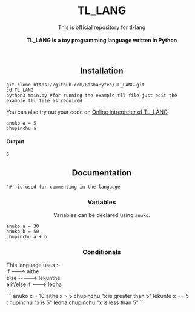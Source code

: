 <h1 align="center">TL_LANG</h1> 
</p>
<p align="center">
  This is official repository for tl-lang<br><br>
  <b>TL_LANG is a toy programming language written in Python</b>
</p>
<br>

<h2 align="center">Installation</h2>

```
git clone https://github.com/BashaBytes/TL_LANG.git
cd TL_LANG
python3 main.py #for running the example.tll file just edit the example.tll file as required
```

You can also try out your code on <a href="https://bashabytes.github.io/TL_LANG/">Online Intrepreter of TL_LANG</a></h4>

```
anuko a = 5
chupinchu a
```
<h4 align="left">Output</h4>

```
5
```

<h2 align="center">Documentation</h2>

```
'#' is used for commenting in the language
```

<h3 align="center">Variables</h3>
<p align="center">Variables can be declared using <code>anuko</code>.</p>

```
anuko a = 30
anuko b = 50
chupinchu a + b
```



<h3 align="center">Conditionals</h3>
<p>This language uses :-
  <br>
  if ---> aithe
  <br>
  else -----> lekunthe
  <br>
  elif/else if ---> ledha
  <br>
</p>
```
anuko x = 10
aithe x > 5
    chupinchu "x is greater than 5"
lekunte x == 5
    chupinchu "x is 5"
ledha
    chupinchu "x is less than 5"
```
